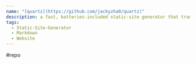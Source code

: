 ```yaml
---
name: "[quartz](https://github.com/jackyzha0/quartz)"
description: a fast, batteries-included static-site generator that transforms Markdown content into fully functional websites
tags:
  - Static-Site-Generator
  - Markdown
  - Website
---
```

#repo